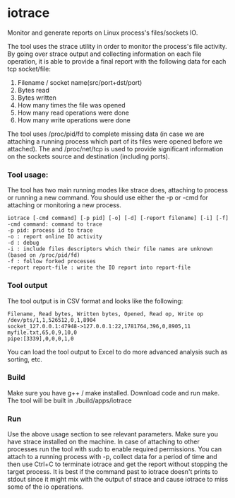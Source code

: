 # iotrace
Monitor and generate reports on Linux process's files/sockets IO.

The tool uses the strace utility in order to monitor the process's file activity.
By going over strace output and collecting information on each file operation, it is able to provide a final report with the following data for each tcp socket/file:
1. Filename / socket name(src/port+dst/port)
2. Bytes read
3. Bytes written
4. How many times the file was opened
5. How many read operations were done
6. How many write operations were done

The tool uses /proc/pid/fd to complete missing data (in case we are attaching a running process which part of its files were opened before we attached). The and /proc/net/tcp is used to provide significant information on the sockets source and destination (including ports).

### Tool usage:
The tool has two main running modes like strace does, attaching to process or running a new command.
You should use either the -p or -cmd for attaching or monitoring a new process.
```
iotrace [-cmd command] [-p pid] [-o] [-d] [-report filename] [-i] [-f]
-cmd command: command to trace
-p pid: process id to trace
-o : report online IO activity
-d : debug
-i : include files descriptors which their file names are unknown (based on /proc/pid/fd)
-f : follow forked processes
-report report-file : write the IO report into report-file
```

### Tool output
The tool output is in CSV format and looks like the following:
```
Filename, Read bytes, Written bytes, Opened, Read op, Write op
/dev/pts/1,1,526512,0,1,8904
socket_127.0.0.1:47948->127.0.0.1:22,1781764,396,0,8905,11
myfile.txt,65,0,9,10,0
pipe:[3339],0,0,0,1,0
```

You can load the tool output to Excel to do more advanced analysis such as sorting, etc.

### Build
Make sure you have g++ / make installed.
Download code and run make.
The tool will be built in ./build/apps/iotrace

### Run
Use the above usage section to see relevant parameters.
Make sure you have strace installed on the machine.
In case of attaching to other processes run the tool with sudo to enable required permissions.
You can attach to a running process with -p, collect data for a period of time and then use Ctrl+C to terminate iotrace and get the report without stopping the target process.
It is best if the command past to iotrace doesn't prints to stdout since it might mix with the output of strace and cause iotrace to miss some of the io operations.
